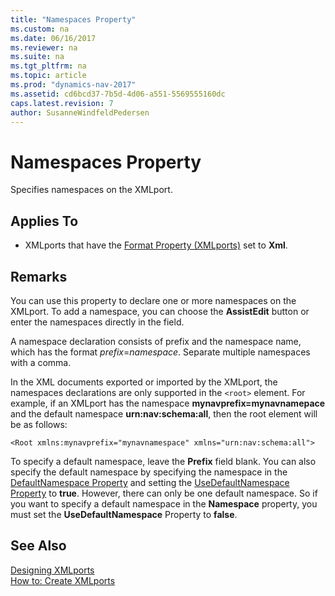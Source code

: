 ```yaml
---
title: "Namespaces Property"
ms.custom: na
ms.date: 06/16/2017
ms.reviewer: na
ms.suite: na
ms.tgt_pltfrm: na
ms.topic: article
ms.prod: "dynamics-nav-2017"
ms.assetid: cd6bcd37-7b5d-4d06-a551-5569555160dc
caps.latest.revision: 7
author: SusanneWindfeldPedersen
---
```

# Namespaces Property
Specifies namespaces on the XMLport.  
  
## Applies To  
  
-   XMLports that have the [Format Property (XMLports)](devenv-format-xmlports-property.md) set to **Xml**.  
  
## Remarks  
 You can use this property to declare one or more namespaces on the XMLport. To add a namespace, you can choose the **AssistEdit** button or enter the namespaces directly in the field.  
  
 A namespace declaration consists of prefix and the namespace name, which has the format *prefix*=*namespace*. Separate multiple namespaces with a comma.  
  
 In the XML documents exported or imported by the XMLport, the namespaces declarations are only supported in the `<root>` element. For example, if an XMLport has the namespace **mynavprefix=mynavnamepace** and the default namespace **urn:nav:schema:all**, then the root element will be as follows:  
  
 `<Root xmlns:mynavprefix="mynavnamespace" xmlns="urn:nav:schema:all">`  
  
 To specify a default namespace, leave the **Prefix** field blank. You can also specify the default namespace by specifying the namespace in the [DefaultNamespace Property](devenv-defaultnamespace-property.md) and setting the [UseDefaultNamespace Property](devenv-usedefaultnamespace-property.md) to **true**. However, there can only be one default namespace. So if you want to specify a default namespace in the **Namespace** property, you must set the **UseDefaultNamespace** Property to **false**.  
<!--
 For more information about namespaces with XMLports, see see [Using Namespaces with XMLports](Using-Namespaces-with-XMLports.md).  -->
  
## See Also  
 [Designing XMLports](Designing-XMLports.md)   
 [How to: Create XMLports](How-to--Create-XMLports.md)